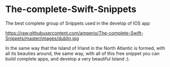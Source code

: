 # The-complete-Swift-Snippets
The best complete group of Snippets used in the develop of IOS app


https://raw.githubusercontent.com/amperio/The-complete-Swift-Snippets/master/images/dublin.jpg

In the same way that the Island of Irland in the North Atlantic is formed, with all its beauties around, the same way, with all of this free snippet you can build complete apps, and develop a very beautiful Island :).
